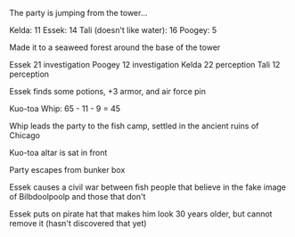 The party is jumping from the tower...

Kelda: 11
Essek: 14
Tali (doesn't like water): 16
Poogey: 5

Made it to a seaweed forest around the base of the tower

Essek 21 investigation
Poogey 12 investigation
Kelda 22 perception
Tali 12 perception

Essek finds some potions, +3 armor, and air force pin

Kuo-toa Whip: 65 - 11 - 9 = 45

Whip leads the party to the fish camp, settled in the ancient ruins of Chicago

Kuo-toa altar is sat in front

Party escapes from bunker box

Essek causes a civil war between fish people that believe in the fake image of Bilbdoolpoolp and those that don't

Essek puts on pirate hat that makes him look 30 years older, but cannot remove it (hasn't discovered that yet)